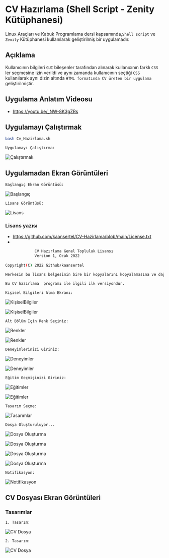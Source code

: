 # CV Hazırlama (Shell Script - Zenity Kütüphanesi)
Linux Araçları ve Kabuk Programlama dersi kapsamında,`Shell script` ve `Zenity` Kütüphanesi kullanılarak geliştirilmiş bir uygulamadır.

## Açıklama
Kullanıcının bilgileri `GUI` bileşenler tarafından alınarak kullanıcının farklı `CSS` ler seçmesine izin verildi ve aynı zamanda kullanıcının seçtiği `CSS` kullanılarak aynı dizin altında `HTML formatında CV üreten bir uygulama` geliştirilmiştir.

## Uygulama Anlatım Videosu
- <https://youtu.be/_NW-8K3gZRs>

## Uygulamayı Çalıştırmak
```sh
bash Cv_Hazirlama.sh
```

`Uygulamayı Çalıştırma:`

![Çalıştırmak](https://github.com/kaansertel/CV-Hazirlama/blob/main/resimler/CV01.png)

## Uygulamadan Ekran Görüntüleri

`Başlangıç Ekran Görüntüsü:`

![Başlangıç](https://github.com/kaansertel/CV-Hazirlama/blob/main/resimler/CV02.png)

`Lisans Görüntüsü:`

![Lisans](https://github.com/kaansertel/CV-Hazirlama/blob/main/resimler/CV03.png)

### Lisans yazısı
- https://github.com/kaansertel/CV-Hazirlama/blob/main/License.txt
- 
```sh
             CV Hazırlama Genel Topluluk Lisansı
             Version 1, Ocak 2022
             
Copyright(C) 2022 Github/kaansertel

Herkesin bu lisans belgesinin bire bir kopyalarını kopyalamasına ve dağıtmasına izin verilir, ancak değiştirilmesine izin verilmez.

Bu CV hazırlama  programı ile ilgili ilk versiyondur.
```

`Kişisel Bilgileri Alma Ekranı:`

![KişiselBilgiler](https://github.com/kaansertel/CV-Hazirlama/blob/main/resimler/CV04.png)

![KişiselBilgiler](https://github.com/kaansertel/CV-Hazirlama/blob/main/resimler/CV05.png)

`Alt Bölüm İçin Renk Seçiniz:`

![Renkler](https://github.com/kaansertel/CV-Hazirlama/blob/main/resimler/CV06.png)

![Renkler](https://github.com/kaansertel/CV-Hazirlama/blob/main/resimler/CV07.png)

`Deneyimlerinizi Giriniz:`

![Deneyimler](https://github.com/kaansertel/CV-Hazirlama/blob/main/resimler/CV08.png)

![Deneyimler](https://github.com/kaansertel/CV-Hazirlama/blob/main/resimler/CV09.png)

`Eğitim Geçmişinizi Giriniz:`

![Eğitimler](https://github.com/kaansertel/CV-Hazirlama/blob/main/resimler/CV10.png)

![Eğitimler](https://github.com/kaansertel/CV-Hazirlama/blob/main/resimler/CV11.png)

`Tasarım Seçme:`

![Tasarımlar](https://github.com/kaansertel/CV-Hazirlama/blob/main/resimler/CV12.png)

`Dosya Oluşturuluyor...`

![Dosya Oluşturma](https://github.com/kaansertel/CV-Hazirlama/blob/main/resimler/CV13.png)

![Dosya Oluşturma](https://github.com/kaansertel/CV-Hazirlama/blob/main/resimler/CV14.png)

![Dosya Oluşturma](https://github.com/kaansertel/CV-Hazirlama/blob/main/resimler/CV15.png)

![Dosya Oluşturma](https://github.com/kaansertel/CV-Hazirlama/blob/main/resimler/CV16.png)

`Notifikasyon:`

![Notifikasyon](https://github.com/kaansertel/CV-Hazirlama/blob/main/resimler/CV17.png)

## CV Dosyası Ekran Görüntüleri
### Tasarımlar
`1. Tasarım:`

![CV Dosya](https://github.com/kaansertel/CV-Hazirlama/blob/main/resimler/CV18.png)


`2. Tasarım:`

![CV Dosya](https://github.com/kaansertel/CV-Hazirlama/blob/main/resimler/CV19.png)


